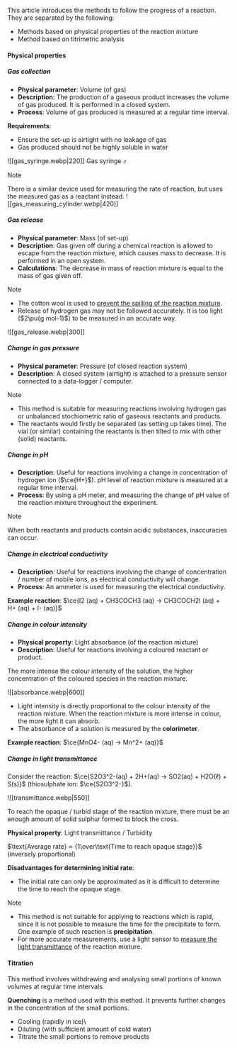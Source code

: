 This article introduces the methods to follow the progress of a reaction. They are separated by the following:
- Methods based on physical properties of the reaction mixture
- Method based on titrimetric analysis

#### Physical properties
##### Gas collection
- **Physical parameter**: Volume (of gas)
- **Description**: The production of a gaseous product increases the volume of gas produced. It is performed in a closed system.
- **Process**: Volume of gas produced is measured at a regular time interval.

**Requirements**:
- Ensure the set-up is airtight with no leakage of gas
- Gas produced should not be highly soluble in water

![[gas_syringe.webp|220]]
Gas syringe ⤴️

> [!note]
> There is a similar device used for measuring the rate of reaction, but uses the measured gas as a reactant instead.
> ![[gas_measuring_cylinder.webp|420]]

##### Gas release
- **Physical parameter**: Mass (of set-up)
- **Description**: Gas given off during a chemical reaction is allowed to escape from the reaction mixture, which causes mass to decrease. It is performed in an open system.
- **Calculations**: The decrease in mass of reaction mixture is equal to the mass of gas given off.

> [!note]
> - The cotton wool is used to <u>prevent the spilling of the reaction mixture</u>.
> - Release of hydrogen gas may not be followed accurately. It is too light ($2\pu{g mol-1}$) to be measured in an accurate way.

![[gas_release.webp|300]]

##### Change in gas pressure
- **Physical parameter**: Pressure (of closed reaction system)
- **Description**: A closed system (airtight) is attached to a pressure sensor connected to a data-logger / computer.

> [!note]
> - This method is suitable for measuring reactions involving hydrogen gas or unbalanced stochiometric ratio of gaseous reactants and products.
> - The reactants would firstly be separated (as setting up takes time). The vial (or similar) containing the reactants is then tilted to mix with other (solid) reactants.

##### Change in pH
- **Description**: Useful for reactions involving a change in concentration of hydrogen ion ($\ce{H+}$). pH level of reaction mixture is measured at a regular time interval.
- **Process**: By using a pH meter, and measuring the change of pH value of the reaction mixture throughout the experiment.

> [!note]
> When both reactants and products contain acidic substances, inaccuracies can occur.

##### Change in electrical conductivity
- **Description**: Useful for reactions involving the change of concentration / number of mobile ions, as electrical conductivity will change.
- **Process**: An ammeter is used for measuring the electrical conductivity.

**Example reaction**: $\ce{I2 (aq) + CH3COCH3 (aq) -> CH3COCH2I (aq) + H+ (aq) + I- (aq)}$

##### Change in colour intensity
- **Physical property**: Light absorbance (of the reaction mixture)
- **Description**: Useful for reactions involving a coloured reactant or product.

The more intense the colour intensity of the solution, the higher concentration of the coloured species in the reaction mixture.

![[absorbance.webp|600]]
- Light intensity is directly proportional to the colour intensity of the reaction mixture. When the reaction mixture is more intense in colour, the more light it can absorb.
- The absorbance of a solution is measured by the **colorimeter**.

**Example reaction**: $\ce{MnO4- (aq) -> Mn^2+ (aq)}$

##### Change in light transmittance
Consider the reaction:
$\ce{S2O3^2-(aq) + 2H+(aq) → SO2(aq) + H2O(ℓ) + S(s)}$ (thiosulphate ion: $\ce{S2O3^2-}$).

![[transmittance.webp|550]]

To reach the opaque / turbid stage of the reaction mixture, there must be an enough amount of solid sulphur formed to block the cross.

**Physical property**: Light transmittance / Turbidity

$\text{Average rate} ∝ {1\over\text{Time to reach opaque stage}}$ (inversely proportional)

**Disadvantages for determining initial rate**:
- The initial rate can only be approximated as it is difficult to determine the time to reach the opaque stage.

> [!note]
> - This method is not suitable for applying to reactions which is rapid, since it is not possible to measure the time for the precipitate to form. One example of such reaction is **precipitation**.
> - For more accurate measurements, use a light sensor to <u>measure the light transmittance</u> of the reaction mixture.

#### Titration
This method involves withdrawing and analysing small portions of known volumes at regular time intervals.

**Quenching** is a method used with this method. It prevents further changes in the concentration of the small portions.
- Cooling (rapidly in ice)\
- Diluting (with sufficient amount of cold water)
- Titrate the small portions to remove products

